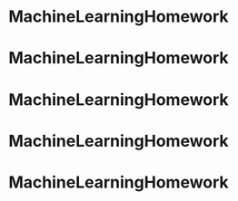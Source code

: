 # MachineLearningHomework
# MachineLearningHomework
# MachineLearningHomework
# MachineLearningHomework
# MachineLearningHomework
